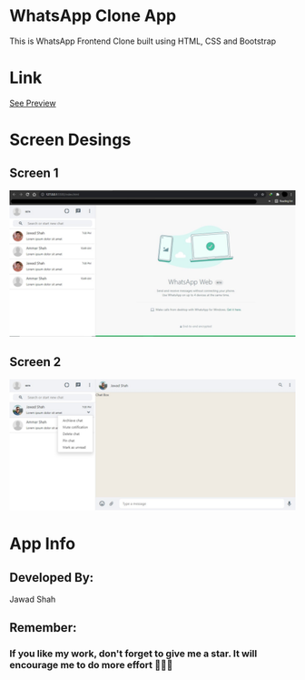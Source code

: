 # WhatsApp Clone App
This is WhatsApp Frontend Clone built using HTML, CSS and Bootstrap


# Link
[See Preview](https://alijawad1511.github.io/WhatsApp-Clone/)


# Screen Desings

## Screen 1

![This is an Image1](/images/image1.jpg)

## Screen 2

![This is an Image2](/images/image2.jpg)


# App Info

## Developed By:

Jawad Shah


## Remember:

### If you like my work, don't forget to give me a star. It will encourage me to do more effort 🙂😃🙂
